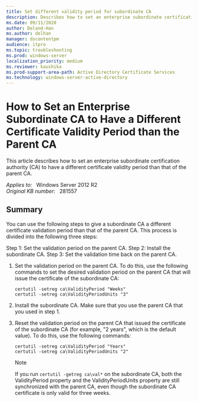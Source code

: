 ```yaml
---
title: Set different validity period for subordinate CA
description: Describes how to set an enterprise subordinate certification authority (CA) to have a different certificate validity period than that of the parent CA.
ms.date: 09/11/2020
author: Deland-Han
ms.author: delhan
manager: dscontentpm
audience: itpro
ms.topic: troubleshooting
ms.prod: windows-server
localization_priority: medium
ms.reviewer: kaushika
ms.prod-support-area-path: Active Directory Certificate Services
ms.technology: windows-server-active-directory
---
```

# How to Set an Enterprise Subordinate CA to Have a Different Certificate Validity Period than the Parent CA

This article describes how to set an enterprise subordinate certification authority (CA) to have a different certificate validity period than that of the parent CA.

_Applies to:_ &nbsp; Windows Server 2012 R2  
_Original KB number:_ &nbsp; 281557

## Summary

You can use the following steps to give a subordinate CA a different certificate validation period than that of the parent CA. This process is divided into the following three steps:

Step 1: Set the validation period on the parent CA.
Step 2: Install the subordinate CA.
Step 3: Set the validation time back on the parent CA.

1. Set the validation period on the parent CA. To do this, use the following commands to set the desired validation period on the parent CA that will issue the certificate of the subordinate CA:

    ```console
    certutil -setreg ca\ValidityPeriod "Weeks" 
    certutil -setreg ca\ValidityPeriodUnits "3" 
    ```

2. Install the subordinate CA. Make sure that you use the parent CA that you used in step 1.
3. Reset the validation period on the parent CA that issued the certificate of the subordinate CA (for example, "2 years", which is the default value). To do this, use the following commands:

    ```console
    certutil -setreg ca\ValidityPeriod "Years" 
    certutil -setreg ca\ValidityPeriodUnits "2"
    ```

    > [!NOTE]
    > If you run `certutil -getreg ca\val*` on the subordinate CA, both the ValidityPeriod property and the ValidityPeriodUnits property are still synchronized with the parent CA, even though the subordinate CA certificate is only valid for three weeks.
